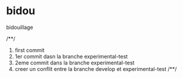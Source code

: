 bidou
=====

bidouillage

/**/
1. first commit
2. 1er commit dasn la branche experimental-test
3. 2eme commit dans la branche experimental-test
4. creer un conflit entre la branche develop et experimental-test
/**/
